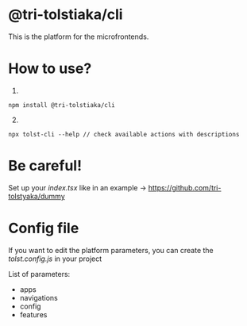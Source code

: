 # @tri-tolstiaka/cli
This is the platform for the microfrontends.

# How to use?
1.

```
npm install @tri-tolstiaka/cli
```

2. 

```
npx tolst-cli --help // check available actions with descriptions
```

# Be careful!
Set up your *index.tsx* like in an example -> https://github.com/tri-tolstyaka/dummy

# Config file
If you want to edit the platform parameters, you can create the *tolst.config.js* in your project

List of parameters:
* apps
* navigations
* config
* features